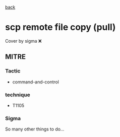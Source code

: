 [back](../index.md)
# scp remote file copy (pull)
Cover by sigma :x: 

## MITRE
### Tactic
  - command-and-control

### technique
  - T1105

### Sigma

 So many other things to do...